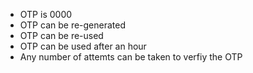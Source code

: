 - OTP is 0000
- OTP can be re-generated
- OTP can be re-used
- OTP can be used after an hour
- Any number of attemts can be taken to verfiy the OTP
